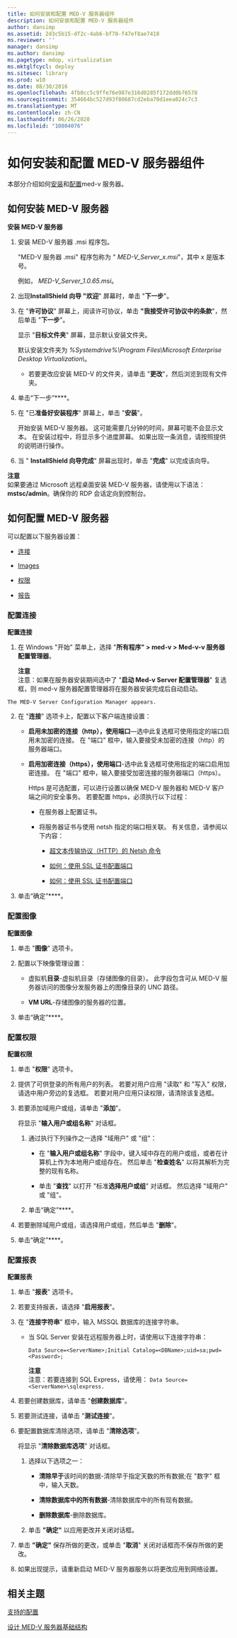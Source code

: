```yaml
---
title: 如何安装和配置 MED-V 服务器组件
description: 如何安装和配置 MED-V 服务器组件
author: dansimp
ms.assetid: 2d3c5b15-df2c-4ab6-bf78-f47ef8ae7418
ms.reviewer: ''
manager: dansimp
ms.author: dansimp
ms.pagetype: mdop, virtualization
ms.mktglfcycl: deploy
ms.sitesec: library
ms.prod: w10
ms.date: 08/30/2016
ms.openlocfilehash: 4fb0cc5c9ffe76e987e316d0285f172dd0b76578
ms.sourcegitcommit: 354664bc527d93f80687cd2eba70d1eea024c7c3
ms.translationtype: MT
ms.contentlocale: zh-CN
ms.lasthandoff: 06/26/2020
ms.locfileid: "10804076"
---
```

# 如何安装和配置 MED-V 服务器组件


本部分介绍如何[安装](#bkmk-howtoinstallthemedvserver)和[配置](#bkmk-howtoconfigurethemedvserver)med-v 服务器。

## <a href="" id="bkmk-howtoinstallthemedvserver"></a>如何安装 MED-V 服务器


**安装 MED-V 服务器**

1.  安装 MED-V 服务器 .msi 程序包。

    "MED-V 服务器 .msi" 程序包称为 " *MED-V\_Server\_x.msi*"，其中 x 是版本号。

    例如， *MED-V\_Server\_1.0.65.msi*。

2.  出现**InstallShield 向导 "欢迎**" 屏幕时，单击 "**下一步**"。

3.  在 "**许可协议**" 屏幕上，阅读许可协议，单击 **"我接受许可协议中的条款**"，然后单击 "**下一步**"。

    显示 "**目标文件夹**" 屏幕，显示默认安装文件夹。

    默认安装文件夹为 *%Systemdrive%\\Program Files\\Microsoft Enterprise Desktop Virtualization\\*。

    -   若要更改应安装 MED-V 的文件夹，请单击 "**更改**"，然后浏览到现有文件夹。

4.  单击“下一步”****。

5.  在 "已**准备好安装程序**" 屏幕上，单击 "**安装**"。

    开始安装 MED-V 服务器。 这可能需要几分钟的时间，屏幕可能不会显示文本。 在安装过程中，将显示多个进度屏幕。 如果出现一条消息，请按照提供的说明进行操作。

6.  当 " **InstallShield 向导完成**" 屏幕出现时，单击 "**完成**" 以完成该向导。

**注意**  
如果要通过 Microsoft 远程桌面安装 MED-V 服务器，请使用以下语法： **mstsc/admin**。确保你的 RDP 会话定向到控制台。



## <a href="" id="bkmk-howtoconfigurethemedvserver"></a>如何配置 MED-V 服务器


可以配置以下服务器设置：

-   [连接](#bkmk-configuringconnections)

-   [Images](#bkmk-configuringimages)

-   [权限](#bkmk-configuringpermissions)

-   [报告](#bkmk-configuringreports)

### <a href="" id="bkmk-configuringconnections"></a>配置连接

**配置连接**

1.  在 Windows "开始" 菜单上，选择 "**所有程序" &gt; med-v &gt; Med-v-v 服务器配置管理器**。

    **注意**  
    注意：如果在服务器安装期间选中了 "**启动 Med-v Server 配置管理器**" 复选框，则 med-v 服务器配置管理器将在服务器安装完成后自动启动。



~~~
The MED-V Server Configuration Manager appears.
~~~

2. 在 "**连接**" 选项卡上，配置以下客户端连接设置：

   -   **启用未加密的连接（http），使用端口**—选中此复选框可使用指定的端口启用未加密的连接。 在 "端口" 框中，输入要接受未加密的连接（http）的服务器端口。

   -   **启用加密连接（https），使用端口**-选中此复选框可使用指定的端口启用加密连接。 在 "端口" 框中，输入要接受加密连接的服务器端口（https）。

       Https 是可选配置，可以进行设置以确保 MED-V 服务器和 MED-V 客户端之间的安全事务。 若要配置 https，必须执行以下过程：

       -   在服务器上配置证书。

       -   将服务器证书与使用 netsh 指定的端口相关联。 有关信息，请参阅以下内容：

           -   [超文本传输协议（HTTP）的 Netsh 命令](https://go.microsoft.com/fwlink/?LinkId=183314)

           -   [如何：使用 SSL 证书配置端口](https://go.microsoft.com/fwlink/?LinkID=183315)

           -   [如何：使用 SSL 证书配置端口](https://msdn.microsoft.com/library/ms733791.aspx)

3. 单击“确定”****。

### <a href="" id="bkmk-configuringimages"></a>配置图像

**配置图像**

1.  单击 "**图像**" 选项卡。

2.  配置以下映像管理设置：

    -   虚拟机**目录**-虚拟机目录（存储图像的目录）。 此字段包含可从 MED-V 服务器访问的图像分发服务器上的图像目录的 UNC 路径。

    -   **VM URL**-存储图像的服务器的位置。

3.  单击“确定”****。

### <a href="" id="bkmk-configuringpermissions"></a>配置权限

**配置权限**

1.  单击 "**权限**" 选项卡。

2.  提供了可供登录的所有用户的列表。 若要对用户应用 "读取" 和 "写入" 权限，请选中用户旁边的复选框。 若要对用户应用只读权限，请清除该复选框。

3.  若要添加域用户或组，请单击 "**添加**"。

    将显示 "**输入用户或组名称**" 对话框。

    1.  通过执行下列操作之一选择 "域用户" 或 "组"：

        -   在 "**输入用户或组名称**" 字段中，键入域中存在的用户或组，或者在计算机上作为本地用户或组存在。 然后单击 "**检查姓名**" 以将其解析为完整的现有名称。

        -   单击 "**查找**" 以打开 "标准**选择用户或组**" 对话框。 然后选择 "域用户" 或 "组"。

    2.  单击“确定”****。

4.  若要删除域用户或组，请选择用户或组，然后单击 "**删除**"。

5.  单击“确定”****。

### <a href="" id="bkmk-configuringreports"></a>配置报表

**配置报表**

1.  单击 "**报表**" 选项卡。

2.  若要支持报表，请选择 "**启用报表**"。

3.  在 "**连接字符串**" 框中，输入 MSSQL 数据库的连接字符串。

    -   当 SQL Server 安装在远程服务器上时，请使用以下连接字符串：

        `Data Source=<ServerName>;Initial Catalog=<DBName>;uid=sa;pwd=<Password>;`

        **注意**  
        注意：若要连接到 SQL Express，请使用： `Data Source=<ServerName>\sqlexpress.`



4.  若要创建数据库，请单击 "**创建数据库**"。

5.  若要测试连接，请单击 "**测试连接**"。

6.  要配置数据库清除选项，请单击 "**清除选项**"。

    将显示 "**清除数据库选项**" 对话框。

    1.  选择以下选项之一：

        -   **清除早于**该时间的数据-清除早于指定天数的所有数据;在 "数字" 框中，输入天数。

        -   **清除数据库中的所有数据**-清除数据库中的所有现有数据。

        -   **删除数据库**-删除数据库。

    2.  单击 **"确定"** 以应用更改并关闭对话框。

7.  单击 **"确定"** 保存所做的更改，或单击 "**取消**" 关闭对话框而不保存所做的更改。

8.  如果出现提示，请重新启动 MED-V 服务器服务以将更改应用到网络设置。

## 相关主题


[支持的配置](supported-configurationsmedv-orientation.md)

[设计 MED-V 服务器基础结构](design-the-med-v-server-infrastructure.md)









